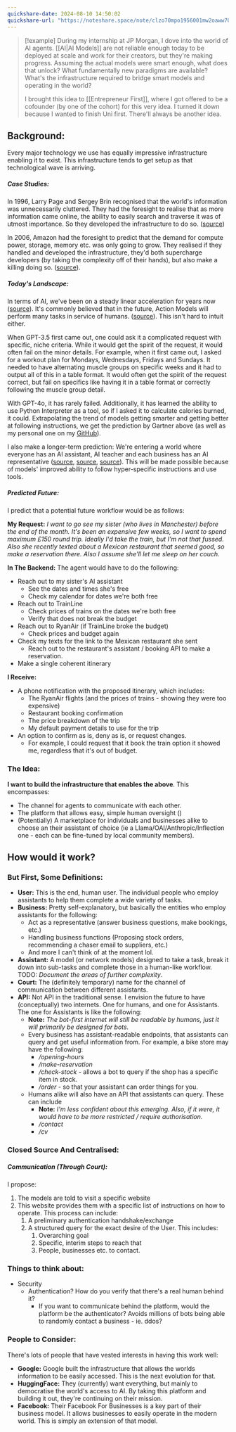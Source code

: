 ```yaml
---
quickshare-date: 2024-08-10 14:50:02
quickshare-url: "https://noteshare.space/note/clzo70mpo1956001mw2oaww70t#g0F3sXwDz9+eUDGjMWrD/cc6RD+kJtUcxFoixfUkgWY"
---
```

> [!example] 
> During my internship at JP Morgan, I dove into the world of AI agents. [[AI|AI Models]] are not reliable enough today to be deployed at scale and work for their creators, but they're making progress. Assuming the actual models were smart enough, what does that unlock? What fundamentally new paradigms are available? What's the infrastructure required to bridge smart models and operating in the world?
> 
> I brought this idea to [[Entrepreneur First]], where I got offered to be a cofounder (by one of the cohort) for this very idea. I turned it down because I wanted to finish Uni first. There'll always be another idea. 

## Background:
Every major technology we use has equally impressive infrastructure enabling it to exist. This infrastructure tends to get setup as that technological wave is arriving. 
##### Case Studies:
In 1996, Larry Page and Sergey Brin recognised that the world's information was unnecessarily cluttered. They had the foresight to realise that as more information came online, the ability to easily search and traverse it was of utmost importance. So they developed the infrastructure to do so. ([source](https://about.google/intl/ALL_uk/our-story/))

In 2006, Amazon had the foresight to predict that the demand for compute power, storage, memory etc. was only going to grow. They realised if they handled and developed the infrastructure, they'd both supercharge developers (by taking the complexity off of their hands), but also make a killing doing so. ([source](https://digitalcloud.training/a-brief-history-of-aws-and-how-computing-has-changed/)).

##### Today's Landscape:
In terms of AI, we've been on a steady linear acceleration for years now ([source](https://time.com/6300942/ai-progress-charts/)). It's commonly believed that in the future, Action Models will perform many tasks in service of humans. ([source](https://www.gartner.com/en/newsroom/press-releases/2024-03-11-gartner-predicts-one-third-of-interactions-with-genai-services-will-use-action-models-and-autonomous-agents-for-task-completion-by-2028)). This isn't hard to intuit either. 

When GPT-3.5 first came out, one could ask it a complicated request with specific, niche criteria. While it would get the spirit of the request, it would often fail on the minor details. For example, when it first came out, I asked for a workout plan for Mondays, Wednesdays, Fridays and Sundays. It needed to have alternating muscle groups on specific weeks and it had to output all of this in a table format. It would often get the spirit of the request correct, but fail on specifics like having it in a table format or correctly following the muscle group detail.

With GPT-4o, it has rarely failed. Additionally, it has learned the ability to use Python Interpreter as a tool, so if I asked it to calculate calories burned, it could. Extrapolating the trend of models getting smarter and getting better at following instructions, we get the prediction by Gartner above (as well as my personal one on my [GitHub](https://github.com/theCampel/TimeCapsule)). 

I also make a longer-term prediction: We're entering a world where everyone has an AI assistant, AI teacher and each business has an AI representative ([source](https://qz.com/mark-zuckerberg-jensen-huang-meta-nvidia-ai-assistants-1851608544), [source](https://www.gatesnotes.com/AI-agents), [source](https://danielmiessler.com/p/ai-predictable-path-7-components-2024)). This will be made possible because of models' improved ability to follow hyper-specific instructions and use tools. 

##### Predicted Future:
I predict that a potential future workflow would be as follows:

**My Request:** *I want to go see my sister (who lives in Manchester) before the end of the month. It's been an expensive few weeks, so I want to spend maximum £150 round trip. Ideally I'd take the train, but I'm not that fussed. Also she recently texted about a Mexican restaurant that seemed good, so make a reservation there. Also I assume she'll let me sleep on her couch.*

**In The Backend:** The agent would have to do the following:
- Reach out to my sister's AI assistant
	- See the dates and times she's free
	- Check my calendar for dates we're both free
- Reach out to TrainLine
	- Check prices of trains on the dates we're both free
	- Verify that does not break the budget
- Reach out to RyanAir (if TrainLine broke the budget)
	- Check prices and budget again
- Check my texts for the link to the Mexican restaurant she sent
	- Reach out to the restaurant's assistant / booking API to make a reservation. 
- Make a single coherent itinerary

**I Receive:**
- A phone notification with the proposed itinerary, which includes:
	- The RyanAir flights (and the prices of trains - showing they were too expensive)
	- Restaurant booking confirmation
	- The price breakdown of the trip
	- My default payment details to use for the trip
- An option to confirm as is, deny as is, or request changes.
	- For example, I could request that it book the train option it showed me, regardless that it's out of budget.

### The Idea:
**I want to build the infrastructure that enables the above**. This encompasses: 
- The channel for agents to communicate with each other.
- The platform that allows easy, simple human oversight ()
- (Potentially) A marketplace for individuals and businesses alike to choose an their assistant of choice (ie a Llama/OAI/Anthropic/Inflection one - each can be fine-tuned by local community members).

## How would it work?
### But First, Some Definitions:
- **User:** This is the end, human user. The individual people who employ assistants to help them complete a wide variety of tasks. 
- **Business:** Pretty self-explanatory, but basically the entities who employ assistants for the following:
	- Act as a representative (answer business questions, make bookings, etc.)
	- Handling business functions (Proposing stock orders, recommending a chaser email to suppliers, etc.)
	- And more I can't think of at the moment lol.
- **Assistant:** A model (or network models) designed to take a task, break it down into sub-tasks and complete those in a human-like workflow. TODO: *Document the areas of further complexity*. 
- **Court:** The (definitely temporary) name for the channel of communication between different assistants. 
- **API:** Not API in the traditional sense. I envision the future to have (conceptually) two internets. One for humans, and one for Assistants. The one for Assistants is like the following:
	- **Note:** *The bot-first internet will still be readable by humans, just it will primarily be designed for bots.*
	- Every business has assistant-readable endpoints, that assistants can query and get useful information from. For example, a bike store may have the following:
		- */opening-hours*
		- */make-reservation*
		- */check-stock* - allows a bot to query if the shop has a specific item in stock.
		- */order* - so that your assistant can order things for you.
	- Humans alike will also have an API that assistants can query. These can include 
		- **Note:** *I'm less confident about this emerging. Also, if it were, it would have to be more restricted / require authorisation.*
		- */contact*
		- */cv*

 
### Closed Source And Centralised:
##### Communication (Through Court):
I propose:
1. The models are told to visit a specific website
2. This website provides them with a specific list of instructions on how to operate. This process can include:
	1. A preliminary authentication handshake/exchange
	2. A structured query for the exact desire of the User. This includes:
		1. Overarching goal
		2. Specific, interim steps to reach that
		3. People, businesses etc. to contact.
### Things to think about:
- Security
	- Authentication? How do you verify that there's a real human behind it?
		- If you want to communicate behind the platform, would the platform be the authenticator? Avoids millions of bots being able to randomly contact a business - ie. ddos? 

### People to Consider:
There's lots of people that have vested interests in having this work well:
- **Google:** Google built the infrastructure that allows the worlds information to be easily accessed. This is the next evolution for that.
- **HuggingFace:** They (currently) want everything, but mainly to democratise the world's access to AI. By taking this platform and building it out, they're continuing on their mission.
- **Facebook:** Their Facebook For Businesses is a key part of their business model. It allows businesses to easily operate in the modern world. This is simply an extension of that model. 


